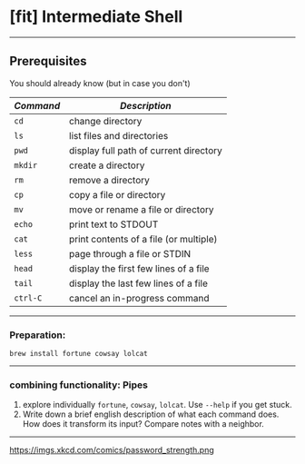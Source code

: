 # [fit] Intermediate Shell

---

## Prerequisites

You should already know (but in case you don't)


| *Command* | *Description*              |
|-----------|----------------------------|
| `cd`      | change directory           |
| `ls`      | list files and directories |
| `pwd`     | display full path of current directory |
| `mkdir`   | create a directory         |
| `rm`      | remove a directory         |
| `cp`      | copy a file or directory   |
| `mv`      | move or rename a file or directory |
| `echo`    | print text to STDOUT       |
| `cat`     | print contents of a file (or multiple) |
| `less`    | page through a file or STDIN |
| `head`    | display the first few lines of a file |
| `tail`    | display the last few lines of a file |
| `ctrl-C`  | cancel an in-progress command |

---

### Preparation:

```
brew install fortune cowsay lolcat
```
---

### combining functionality: Pipes

1. explore individually `fortune`, `cowsay`, `lolcat`. Use `--help` if you get stuck.
2. Write down a brief english description of what each command does. How does it transform its input? Compare notes with a neighbor.

---

<a href="https://xkcd.com/936/">
  https://imgs.xkcd.com/comics/password_strength.png
</a>